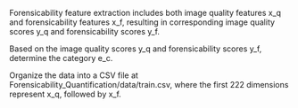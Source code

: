 Forensicability feature extraction includes both image quality features x_q and forensicability features x_f, resulting in corresponding image quality scores y_q and forensicability scores y_f.

Based on the image quality scores y_q and forensicability scores y_f, determine the category e_c.

Organize the data into a CSV file at Forensicability_Quantification/data/train.csv, where the first 222 dimensions represent x_q, followed by x_f.